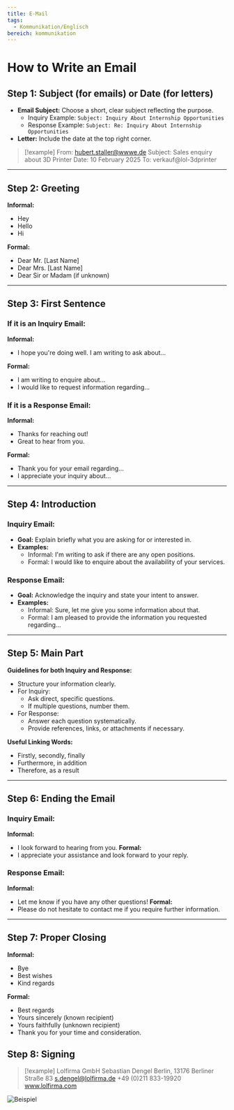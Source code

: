 ```yaml
---
title: E-Mail
tags:
  - Kommunikation/Englisch
bereich: kommunikation
---
```

# How to Write an Email

## Step 1: Subject (for emails) or Date (for letters)

- **Email Subject:** Choose a short, clear subject reflecting the purpose.
  - Inquiry Example: `Subject: Inquiry About Internship Opportunities`
  - Response Example: `Subject: Re: Inquiry About Internship Opportunities`
- **Letter:** Include the date at the top right corner.

>[!example] 
>From: hubert.staller@wwwe.de
>Subject: Sales enquiry about 3D Printer
>Date: 10 February 2025
>To: verkauf@lol-3dprinter

---

## Step 2: Greeting

**Informal:**
- Hey
- Hello
- Hi

**Formal:**
- Dear Mr. [Last Name]
- Dear Mrs. [Last Name]
- Dear Sir or Madam (if unknown)

---

## Step 3: First Sentence

### If it is an Inquiry Email:
**Informal:**
- I hope you're doing well. I am writing to ask about...
  
**Formal:**
- I am writing to enquire about...
- I would like to request information regarding...

### If it is a Response Email:
**Informal:**
- Thanks for reaching out!
- Great to hear from you.

**Formal:**
- Thank you for your email regarding...
- I appreciate your inquiry about...

---

## Step 4: Introduction

### Inquiry Email:
- **Goal:** Explain briefly what you are asking for or interested in.
- **Examples:**
  - Informal: I'm writing to ask if there are any open positions.
  - Formal: I would like to enquire about the availability of your services.

### Response Email:
- **Goal:** Acknowledge the inquiry and state your intent to answer.
- **Examples:**
  - Informal: Sure, let me give you some information about that.
  - Formal: I am pleased to provide the information you requested regarding...

---

## Step 5: Main Part

**Guidelines for both Inquiry and Response:**
- Structure your information clearly.
- For Inquiry:
  - Ask direct, specific questions.
  - If multiple questions, number them.
- For Response:
  - Answer each question systematically.
  - Provide references, links, or attachments if necessary.

**Useful Linking Words:**
- Firstly, secondly, finally
- Furthermore, in addition
- Therefore, as a result

---

## Step 6: Ending the Email

### Inquiry Email:
**Informal:**
- I look forward to hearing from you.
**Formal:**
- I appreciate your assistance and look forward to your reply.

### Response Email:
**Informal:**
- Let me know if you have any other questions!
**Formal:**
- Please do not hesitate to contact me if you require further information.

---

## Step 7: Proper Closing

**Informal:**
- Bye
- Best wishes
- Kind regards

**Formal:**
- Best regards
- Yours sincerely (known recipient)
- Yours faithfully (unknown recipient)
- Thank you for your time and consideration.


## Step 8: Signing

>[!example]
>Lolfirma GmbH
>Sebastian Dengel
>Berlin, 13176 Berliner Straße 83
>s.dengel@lolfirma.de
>+49 (0)211 833-19920
>www.lolfirma.com


![Beispiel](https://www.aplustopper.com/media/images/articles/Research-Inquiry-Letter.png)